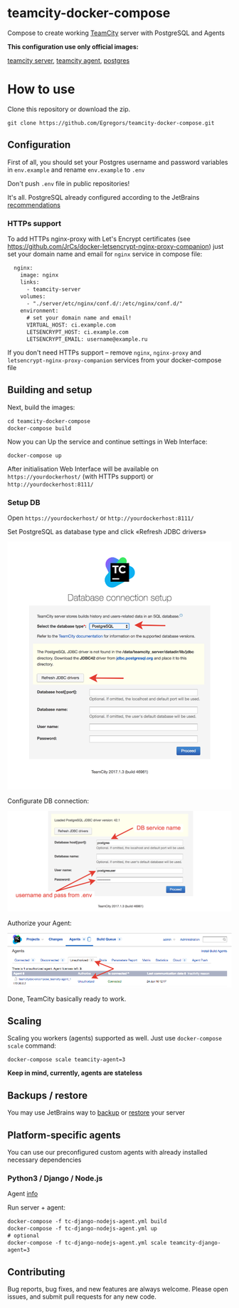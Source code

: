 # teamcity-docker-compose
Compose to create working [TeamCity](https://www.jetbrains.com/teamcity/) server with PostgreSQL and Agents

**This configuration use only official images:**

[teamcity server](https://hub.docker.com/r/jetbrains/teamcity-server/),
[teamcity agent](https://hub.docker.com/r/jetbrains/teamcity-minimal-agent/),
[postgres](https://hub.docker.com/_/postgres/)


# How to use

Clone this repository or download the zip.

```
git clone https://github.com/Egregors/teamcity-docker-compose.git
```


## Configuration

First of all, you should set your Postgres username and password variables in `env.example` and rename `env.example` to `.env`

Don't push `.env` file in public repositories!

It's all. PostgreSQL already configured according to the
JetBrains [recommendations](https://confluence.jetbrains.com/pages/viewpage.action?pageId=74847395#HowTo...-ConfigureNewlyInstalledPostgreSQLServer)

### HTTPs support

To add HTTPs nginx-proxy with Let's Encrypt certificates (see https://github.com/JrCs/docker-letsencrypt-nginx-proxy-companion) just set your domain name and email for `nginx` service in compose file:


```
  nginx:
    image: nginx
    links:
      - teamcity-server
    volumes:
      - "./server/etc/nginx/conf.d/:/etc/nginx/conf.d/"
    environment:
      # set your domain name and email!
      VIRTUAL_HOST: ci.example.com
      LETSENCRYPT_HOST: ci.example.com
      LETSENCRYPT_EMAIL: username@example.ru
```

If you don't need HTTPs support – remove `nginx`, `nginx-proxy` and `letsencrypt-nginx-proxy-companion` services from your docker-compose file

## Building and setup

Next, build the images:

```
cd teamcity-docker-compose
docker-compose build
```

Now you can Up the service and continue settings in Web Interface:

```
docker-compose up
```

After initialisation Web Interface will be available on `https://yourdockerhost/` (with HTTPs support) or `http://yourdockerhost:8111/`


### Setup DB

Open `https://yourdockerhost/` or `http://yourdockerhost:8111/`

Set PostgreSQL as database type and click «Refresh JDBC drivers»

![Alt text](raw/img/1.png?raw=true)

Configurate DB connection:

![Alt text](raw/img/2.png?raw=true)

Authorize your Agent:

![Alt text](raw/img/3.png?raw=true)

Done, TeamCity basically ready to work.

## Scaling

Scaling you workers (agents) supported as well. Just use `docker-compose scale` command:

```
docker-compose scale teamcity-agent=3
```
**Keep in mind, currently, agents are stateless**


## Backups / restore

You may use JetBrains way to [backup](https://confluence.jetbrains.com/display/TCD10/TeamCity+Data+Backup) 
or [restore](https://confluence.jetbrains.com/display/TCD10/Restoring+TeamCity+Data+from+Backup) your server

## Platform-specific agents

You can use our preconfigured custom agents with already installed necessary dependencies

### Python3 / Django / Node.js

Agent [info](agents/django-nodejs/README.md)

Run server + agent:
```
docker-compose -f tc-django-nodejs-agent.yml build
docker-compose -f tc-django-nodejs-agent.yml up
# optional
docker-compose -f tc-django-nodejs-agent.yml scale teamcity-django-agent=3
```


## Contributing

Bug reports, bug fixes, and new features are always welcome.
Please open issues, and submit pull requests for any new code.